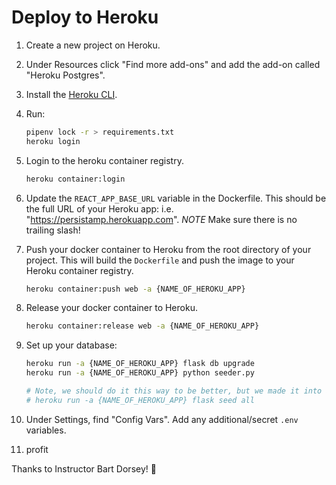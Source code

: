 # Deploy to Heroku

1. Create a new project on Heroku.
2. Under Resources click "Find more add-ons" and add the add-on called "Heroku Postgres".
3. Install the [Heroku CLI](https://devcenter.heroku.com/articles/heroku-command-line).
4. Run:

   ```bash
   pipenv lock -r > requirements.txt
   heroku login
   ```
5. Login to the heroku container registry.

   ```bash
   heroku container:login
   ```

6. Update the `REACT_APP_BASE_URL` variable in the Dockerfile.
   This should be the full URL of your Heroku app: i.e. "https://persistamp.herokuapp.com".
   *NOTE* Make sure there is no trailing slash!
   
7. Push your docker container to Heroku from the root directory of your project.
   This will build the `Dockerfile` and push the image to your Heroku container registry.

   ```bash
   heroku container:push web -a {NAME_OF_HEROKU_APP}
   ```

8. Release your docker container to Heroku.

   ```bash
   heroku container:release web -a {NAME_OF_HEROKU_APP}
   ```

9. Set up your database:

   ```bash
   heroku run -a {NAME_OF_HEROKU_APP} flask db upgrade
   heroku run -a {NAME_OF_HEROKU_APP} python seeder.py
   
   # Note, we should do it this way to be better, but we made it into a seeder.py instead oops
   # heroku run -a {NAME_OF_HEROKU_APP} flask seed all
   ```

10. Under Settings, find "Config Vars". Add any additional/secret `.env` variables.

11. profit

Thanks to Instructor Bart Dorsey! 💓